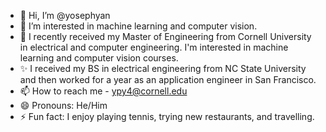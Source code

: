 - 👋 Hi, I’m @yosephyan
- 👀 I’m interested in machine learning and computer vision.
- 🌱 I recently received my Master of Engineering from Cornell University in electrical and computer engineering. I'm interested in machine learning and computer vision courses.
- ✨ I received my BS in electrical engineering from NC State University and then worked for a year as an application engineer in San Francisco.
- 📫 How to reach me - ypy4@cornell.edu
- 😄 Pronouns: He/Him
- ⚡ Fun fact: I enjoy playing tennis, trying new restaurants, and travelling.

<!---
yosephyan/yosephyan is a ✨ special ✨ repository because its `README.md` (this file) appears on your GitHub profile.
You can click the Preview link to take a look at your changes.
--->

